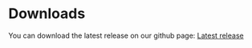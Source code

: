 # Downloads

You can download the latest release on our github page:
[Latest release](https://github.com/gethubai/hubai-desktop/releases/latest)